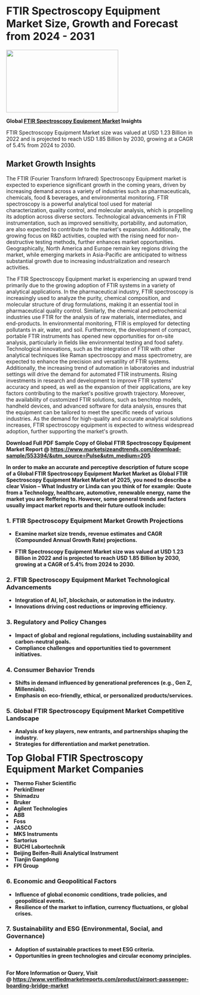 <H1>FTIR Spectroscopy Equipment Market Size, Growth and Forecast from 2024 - 2031</H1><img class="aligncenter size-medium wp-image-584254" src="https://thirdeyenews.in/wp-content/uploads/2024/09/Global-Market-Research-300x168.jpeg" alt="" width="300" height="168" /><p><strong>Global&nbsp;<a href="https://www.marketsizeandtrends.com/download-sample/553394/&amp;utm_source=Pulse&amp;utm_medium=205">FTIR Spectroscopy Equipment Market</a> Insights</strong></p><p>FTIR Spectroscopy Equipment Market size was valued at USD 1.23 Billion in 2022 and is projected to reach USD 1.85 Billion by 2030, growing at a CAGR of 5.4% from 2024 to 2030.</p><p><h2>Market Growth Insights</h2> <p>The FTIR (Fourier Transform Infrared) Spectroscopy Equipment market is expected to experience significant growth in the coming years, driven by increasing demand across a variety of industries such as pharmaceuticals, chemicals, food & beverages, and environmental monitoring. FTIR spectroscopy is a powerful analytical tool used for material characterization, quality control, and molecular analysis, which is propelling its adoption across diverse sectors. Technological advancements in FTIR instrumentation, such as improved sensitivity, portability, and automation, are also expected to contribute to the market's expansion. Additionally, the growing focus on R&D activities, coupled with the rising need for non-destructive testing methods, further enhances market opportunities. Geographically, North America and Europe remain key regions driving the market, while emerging markets in Asia-Pacific are anticipated to witness substantial growth due to increasing industrialization and research activities.</p> <p><strong></strong></p> <p>The FTIR Spectroscopy Equipment market is experiencing an upward trend primarily due to the growing adoption of FTIR systems in a variety of analytical applications. In the pharmaceutical industry, FTIR spectroscopy is increasingly used to analyze the purity, chemical composition, and molecular structure of drug formulations, making it an essential tool in pharmaceutical quality control. Similarly, the chemical and petrochemical industries use FTIR for the analysis of raw materials, intermediates, and end-products. In environmental monitoring, FTIR is employed for detecting pollutants in air, water, and soil. Furthermore, the development of compact, portable FTIR instruments has opened new opportunities for on-site analysis, particularly in fields like environmental testing and food safety. Technological innovations, such as the integration of FTIR with other analytical techniques like Raman spectroscopy and mass spectrometry, are expected to enhance the precision and versatility of FTIR systems. Additionally, the increasing trend of automation in laboratories and industrial settings will drive the demand for automated FTIR instruments. Rising investments in research and development to improve FTIR systems' accuracy and speed, as well as the expansion of their applications, are key factors contributing to the market's positive growth trajectory. Moreover, the availability of customized FTIR solutions, such as benchtop models, handheld devices, and advanced software for data analysis, ensures that the equipment can be tailored to meet the specific needs of various industries. As the demand for high-quality and accurate analytical solutions increases, FTIR spectroscopy equipment is expected to witness widespread adoption, further supporting the market's growth. <p><strong></p><p><span class=""><strong>Download Full PDF Sample Copy of Global FTIR Spectroscopy Equipment Market Report</strong> @ <a href="https://www.marketsizeandtrends.com/download-sample/553394/&amp;utm_source=Pulse&amp;utm_medium=205" target="_blank">https://www.marketsizeandtrends.com/download-sample/553394/&amp;utm_source=Pulse&amp;utm_medium=205</a></span></p><p>In order to make an accurate and perceptive description of future scope of a Global&nbsp;FTIR Spectroscopy Equipment Market Market as Global&nbsp;FTIR Spectroscopy Equipment Market Market of 2025, you need to describe a clear Vision &ndash; What Industry or Linda can you think of for example: Quote from a Technology, healthcare, automotive, renewable energy, name the market you are Reffering to. However, some general trends and factors usually impact market reports and their future outlook include:</p><h3>1.&nbsp;<strong>FTIR Spectroscopy Equipment Market Growth Projections</strong></h3><ul><li>Examine market size trends, revenue estimates and CAGR (Compounded Annual Growth Rate) projections.</li><li><p>FTIR Spectroscopy Equipment Market size was valued at USD 1.23 Billion in 2022 and is projected to reach USD 1.85 Billion by 2030, growing at a CAGR of 5.4% from 2024 to 2030.</p></li></ul><h3>2.&nbsp;<strong>FTIR Spectroscopy Equipment Market Technological Advancements</strong></h3><ul><li>Integration of AI, IoT, blockchain, or automation in the industry.</li><li>Innovations driving cost reductions or improving efficiency.</li></ul><h3>3.&nbsp;<strong>Regulatory and Policy Changes</strong></h3><ul><li>Impact of global and regional regulations, including sustainability and carbon-neutral goals.</li><li>Compliance challenges and opportunities tied to government initiatives.</li></ul><h3>4.&nbsp;<strong>Consumer Behavior Trends</strong></h3><ul><li>Shifts in demand influenced by generational preferences (e.g., Gen Z, Millennials).</li><li>Emphasis on eco-friendly, ethical, or personalized products/services.</li></ul><h3>5.&nbsp;<strong>Global FTIR Spectroscopy Equipment Market Competitive Landscape</strong></h3><ul><li>Analysis of key players, new entrants, and partnerships shaping the industry.</li><li>Strategies for differentiation and market penetration.</li></ul><p data-pm-slice="1 1 []"><span style="color: inherit; font-family: inherit; font-size: 25px;">Top Global FTIR Spectroscopy Equipment Market Companies</span></p><div class="" data-test-id=""><p><li>Thermo Fisher Scientific</li><li> PerkinElmer</li><li> Shimadzu</li><li> Bruker</li><li> Agilent Technologies</li><li> ABB</li><li> Foss</li><li> JASCO</li><li> MKS Instruments</li><li> Sartorius</li><li> BUCHI Labortechnik</li><li> Beijing Beifen-Ruili Analytical Instrument</li><li> Tianjin Gangdong</li><li> FPI Group</li></p></div><h3>6.&nbsp;<strong>Economic and Geopolitical Factors</strong></h3><ul><li>Influence of global economic conditions, trade policies, and geopolitical events.</li><li>Resilience of the market to inflation, currency fluctuations, or global crises.</li></ul><h3>7.&nbsp;<strong>Sustainability and ESG (Environmental, Social, and Governance)</strong></h3><ul><li>Adoption of sustainable practices to meet ESG criteria.</li><li>Opportunities in green technologies and circular economy principles.</li></ul><h2><strong style="font-size: 14px;">For More Information or Query, Visit @&nbsp;</strong><a style="background-color: #ffffff; font-size: 14px;" href="https://www.marketsizeandtrends.com/report/ftir-spectroscopy-equipment-market/" target="_blank">https://www.verifiedmarketreports.com/product/airport-passenger-boarding-bridge-market</a></h2>
